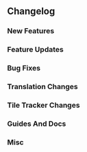 ## Changelog

### New Features


### Feature Updates


### Bug Fixes


### Translation Changes


### Tile Tracker Changes


### Guides And Docs


### Misc


